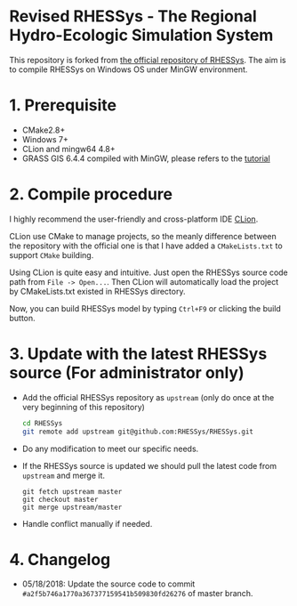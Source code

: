 Revised RHESSys - The Regional Hydro-Ecologic Simulation System
===============================================================

This repository is forked from [the official repository of RHESSys](https://github.com/RHESSys/RHESSys).
The aim is to compile RHESSys on Windows OS under MinGW environment.

# 1. Prerequisite 

+ CMake2.8+
+ Windows 7+
+ CLion and mingw64 4.8+
+ GRASS GIS 6.4.4 compiled with MinGW, please refers to the [tutorial](https://trac.osgeo.org/grass/wiki/CompileOnWindows)


# 2. Compile procedure

I highly recommend the user-friendly and cross-platform IDE [CLion](https://www.jetbrains.com/clion/).

CLion use CMake to manage projects, so the meanly difference between the repository with the official
one is that I have added a `CMakeLists.txt` to support `CMake` building.

Using CLion is quite easy and intuitive. Just open the RHESSys source code path from `File -> Open...`. Then CLion will automatically load the project by CMakeLists.txt existed in RHESSys directory. 

Now, you can build RHESSys model by typing `Ctrl+F9` or clicking the build button.

# 3. Update with the latest RHESSys source (For administrator only)

+ Add the official RHESSys repository as `upstream` (only do once at the very beginning of this repository)

  ```bash
  cd RHESSys
  git remote add upstream git@github.com:RHESSys/RHESSys.git
  ```

+ Do any modification to meet our specific needs.

+ If the RHESSys source is updated we should pull the latest code from `upstream` and merge it.

  ```shell
  git fetch upstream master
  git checkout master
  git merge upstream/master
  ```

+ Handle conflict manually if needed.

# 4. Changelog

+ 05/18/2018: Update the source code to commit `#a2f5b746a1770a367377159541b509830fd26276` of master branch.